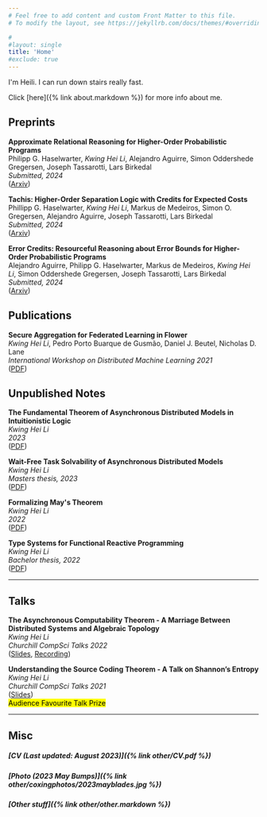 ```yaml
---
# Feel free to add content and custom Front Matter to this file.
# To modify the layout, see https://jekyllrb.com/docs/themes/#overriding-theme-defaults

#
#layout: single
title: 'Home'
#exclude: true
---
```

I'm Heili. I can run down stairs really fast.

Click [here]({% link about.markdown %}) for more info about me.



## Preprints 
**Approximate Relational Reasoning for Higher-Order Probabilistic Programs**  
Philipp G. Haselwarter, *Kwing Hei Li*, Alejandro Aguirre, Simon Oddershede Gregersen, Joseph Tassarotti, Lars Birkedal  
*Submitted, 2024*  
([Arxiv](https://arxiv.org/abs/2407.14107))

**Tachis: Higher-Order Separation Logic with Credits for Expected Costs**  
Phillipp G. Haselwarter, *Kwing Hei Li*, Markus de Medeiros, Simon O. Gregersen, Alejandro Aguirre, Joseph Tassarotti, Lars Birkedal  
*Submitted, 2024*  
([Arxiv](https://arxiv.org/abs/2405.20083))

**Error Credits: Resourceful Reasoning about Error Bounds for Higher-Order Probabilistic Programs**  
Alejandro Aguirre, Philipp G. Haselwarter, Markus de Medeiros, *Kwing Hei Li*, Simon Oddershede Gregersen, Joseph Tassarotti, Lars Birkedal    
*Submitted, 2024*  
([Arxiv](https://arxiv.org/abs/2404.14223))

## Publications 
**Secure Aggregation for Federated Learning in Flower**  
*Kwing Hei Li*, Pedro Porto Buarque de Gusmão, Daniel J. Beutel, Nicholas D. Lane  
*International Workshop on Distributed Machine Learning 2021*  
([PDF](pdf/salvia.pdf))
 

## Unpublished Notes
**The Fundamental Theorem of Asynchronous Distributed Models in Intuitionistic Logic**  
*Kwing Hei Li*  
*2023*  
([PDF](pdf/admil.pdf))

**Wait-Free Task Solvability of Asynchronous Distributed Models**  
*Kwing Hei Li*  
*Masters thesis, 2023*  
([PDF](pdf/adm.pdf))

**Formalizing May's Theorem**  
*Kwing Hei Li*  
*2022*  
([PDF](pdf/may.pdf))

**Type Systems for Functional Reactive Programming**  
*Kwing Hei Li*  
*Bachelor thesis, 2022*  
([PDF](pdf/eva.pdf))




------

## Talks 
**The Asynchronous Computability Theorem - A Marriage Between Distributed Systems and Algebraic Topology**  
*Kwing Hei Li*  
*Churchill CompSci Talks 2022*  
([Slides](pdf/act_slides.pdf), [Recording](https://www.youtube.com/watch?v=EhpI77xgi_U&ab_channel=ChurchillCompSciTalks))  

**Understanding the Source Coding Theorem - A Talk on Shannon’s Entropy**  
*Kwing Hei Li*  
*Churchill CompSci Talks 2021*  
([Slides](pdf/entropy_slides.pdf))  
<mark>Audience Favourite Talk Prize</mark>

-----

## Misc 

##### [CV (Last updated: August 2023)]({% link  other/CV.pdf %})
##### [Photo (2023 May Bumps)]({% link  other/coxingphotos/2023mayblades.jpg %})
##### [Other stuff]({% link  other/other.markdown %})
